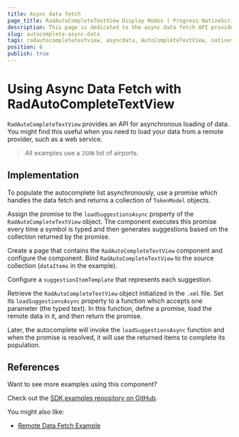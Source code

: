 ```yaml
---
title: Async data fetch
page_title: RadAutoCompleteTextView Display Modes | Progress NativeScript UI Documentation
description: This page is dedicated to the async data fetch API provided by the RadAutoCompleteTextView control.
slug: autocomplete-async-data
tags: radautocompletetextview, asyncdata, AutoCompleteTextView, nativescript, professional, ui
position: 6
publish: true
---
```


# Using Async Data Fetch with RadAutoCompleteTextView

`RadAutoCompleteTextView` provides an API for asynchronous loading of data. You might find this useful when you need to load your data from a remote provider, such as a web service. 

> All examples use a `JSON` list of airports.

## Implementation

To populate the autocomplete list asynchronously, use a promise which handles the data fetch and returns a collection of `TokenModel` objects.

Assign the promise to the `loadSuggestionsAsync` property of the `RadAutoCompleteTextView` object. The component executes this promise every time a symbol is typed and then generates suggestions based on the collection returned by the promise.

Create a page that contains the `RadAutoCompleteTextView` component and configure the component. Bind `RadAutoCompleteTextView` to the source collection (`dataItems` in the example).

Configure a `suggestionItemTemplate` that represents each suggestion.

<snippet id='autocomplete-async-xml'/>

Retrieve the `RadAutoCompleteTextView` object initialized in the `.xml` file. Set its `loadSuggestionsAsync` property to a function which accepts one parameter (the typed text). In this function, define a promise, load the remote data in it, and then return the promise.

Later, the autocomplete will invoke the `loadSuggestionsAsync` function and when the promise is resolved,
it will use the returned items to complete its population. 

<snippet id='autocomplete-async-model'/>

## References

Want to see more examples using this component?

Check out the [SDK examples repository on GitHub](https://github.com/telerik/nativescript-ui-samples/tree/master/autocomplete/app/examples/).

You might also like:

* [Remote Data Fetch Example](https://github.com/telerik/nativescript-ui-samples/tree/master/autocomplete/app/examples/remote-data-fetch)

